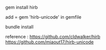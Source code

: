 gem install hirb

add = gem 'hirb-unicode' in gemfile

bundle install

reference : https://github.com/cldwalker/hirb
            https://github.com/miaout17/hirb-unicode

